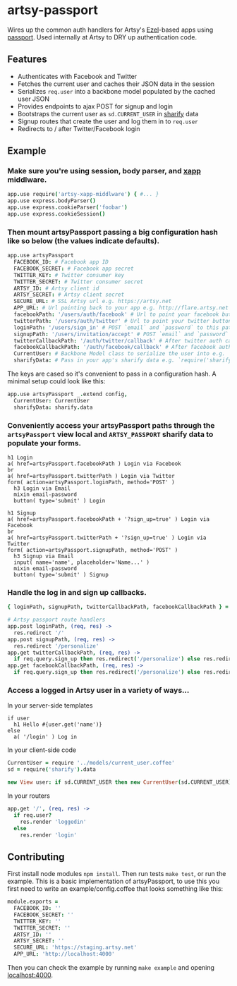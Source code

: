 # artsy-passport

Wires up the common auth handlers for Artsy's [Ezel](ezeljs.com)-based apps using [passport](http://passportjs.org/). Used internally at Artsy to DRY up authentication code.

## Features

* Authenticates with Facebook and Twitter
* Fetches the current user and caches their JSON data in the session
* Serializes `req.user` into a backbone model populated by the cached user JSON
* Provides endpoints to ajax POST for signup and login
* Bootstraps the current user as `sd.CURRENT_USER` in [sharify](https://github.com/artsy/sharify) data
* Signup routes that create the user and log them in to `req.user`
* Redirects to / after Twitter/Facebook login

## Example

### Make sure you're using session, body parser, and [xapp](https://github.com/artsy/artsy-xapp-middleware) middlware.

````coffeescript
app.use require('artsy-xapp-middlware') { #... }
app.use express.bodyParser()
app.use express.cookieParser('foobar')
app.use express.cookieSession()
````

### Then mount artsyPassport passing a big configuration hash like so below (the values indicate defaults).

````coffeescript
app.use artsyPassport
  FACEBOOK_ID: # Facebook app ID
  FACEBOOK_SECRET: # Facebook app secret
  TWITTER_KEY: # Twitter consumer key
  TWITTER_SECRET: # Twitter consumer secret
  ARTSY_ID: # Artsy client id
  ARTSY_SECRET: # Artsy client secret
  SECURE_URL: # SSL Artsy url e.g. https://artsy.net
  APP_URL: # Url pointing back to your app e.g. http://flare.artsy.net
  facebookPath: '/users/auth/facebook' # Url to point your facebook button to
  twitterPath: '/users/auth/twitter' # Url to point your twitter button to
  loginPath: '/users/sign_in' # POST `email` and `password` to this path to login
  signupPath: '/users/invitation/accept' # POST `email` and `password` to this path to signup
  twitterCallbackPath: '/auth/twitter/callback' # After twitter auth callback url
  facebookCallbackPath: '/auth/facebook/callback' # After facebook auth callback url
  CurrentUser: # Backbone Model class to serialize the user into e.g. `CurrentUser`
  sharifyData: # Pass in your app's sharify data e.g. `require('sharify').data`
````

The keys are cased so it's convenient to pass in a configuration hash. A minimal setup could look like this:

````coffeescript
app.use artsyPassport _.extend config,
  CurrentUser: CurrentUser
  sharifyData: sharify.data
````

### Conveniently access your artsyPassport paths through the `artsyPassport` view local and `ARTSY_PASSPORT` sharify data to populate your forms.

````jade
h1 Login
a( href=artsyPassport.facebookPath ) Login via Facebook
br
a( href=artsyPassport.twitterPath ) Login via Twitter
form( action=artsyPassport.loginPath, method='POST' )
  h3 Login via Email
  mixin email-password
  button( type='submit' ) Login

h1 Signup
a( href=artsyPassport.facebookPath + '?sign_up=true' ) Login via Facebook
br
a( href=artsyPassport.twitterPath + '?sign_up=true' ) Login via Twitter
form( action=artsyPassport.signupPath, method='POST' )
  h3 Signup via Email
  input( name='name', placeholder='Name...' )
  mixin email-password
  button( type='submit' ) Signup
````

### Handle the log in and sign up callbacks.

````coffeescript
{ loginPath, signupPath, twitterCallbackPath, facebookCallbackPath } = artsyPassport.options

# Artsy passport route handlers
app.post loginPath, (req, res) ->
  res.redirect '/'
app.post signupPath, (req, res) ->
  res.redirect '/personalize'
app.get twitterCallbackPath, (req, res) ->
  if req.query.sign_up then res.redirect('/personalize') else res.redirect('/')
app.get facebookCallbackPath, (req, res) ->
  if req.query.sign_up then res.redirect('/personalize') else res.redirect('/')
````

### Access a logged in Artsy user in a variety of ways...

In your server-side templates

````jade
if user
  h1 Hello #{user.get('name')}
else
  a( '/login' ) Log in
````

In your client-side code

````coffeescript
CurrentUser = require '../models/current_user.coffee'
sd = require('sharify').data

new View user: if sd.CURRENT_USER then new CurrentUser(sd.CURRENT_USER) else null
````

In your routers

````coffeescript
app.get '/', (req, res) ->
  if req.user?
    res.render 'loggedin'
  else
    res.render 'login'
````

## Contributing

First install node modules `npm install`. Then run tests `make test`, or run the example. This is a basic implementation of artsyPassport, to use this you first need to write an example/config.coffee that looks something like this:

````coffeescript
module.exports =
  FACEBOOK_ID: ''
  FACEBOOK_SECRET: ''
  TWITTER_KEY: ''
  TWITTER_SECRET: ''
  ARTSY_ID: ''
  ARTSY_SECRET: ''
  SECURE_URL: 'https://staging.artsy.net'
  APP_URL: 'http://localhost:4000'
````

Then you can check the example by running `make example` and opening [localhost:4000](http://localhost:4000).
